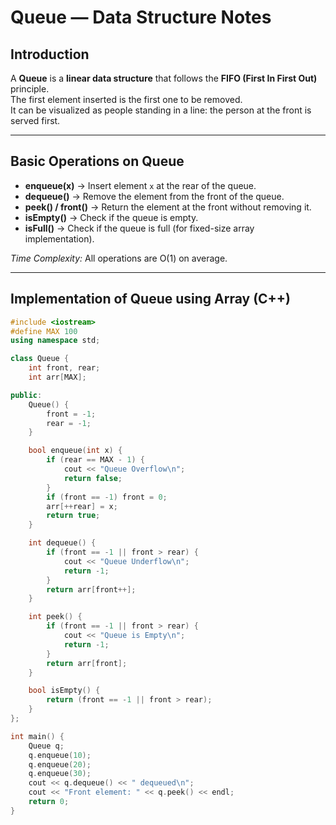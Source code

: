 # Queue — Data Structure Notes

## Introduction
A **Queue** is a **linear data structure** that follows the **FIFO (First In First Out)** principle.  
The first element inserted is the first one to be removed.  
It can be visualized as people standing in a line: the person at the front is served first.

---

## Basic Operations on Queue
* **enqueue(x)** → Insert element `x` at the rear of the queue.  
* **dequeue()** → Remove the element from the front of the queue.  
* **peek() / front()** → Return the element at the front without removing it.  
* **isEmpty()** → Check if the queue is empty.  
* **isFull()** → Check if the queue is full (for fixed-size array implementation).  

*Time Complexity:* All operations are O(1) on average.

---

## Implementation of Queue using Array (C++)

```cpp
#include <iostream>
#define MAX 100
using namespace std;

class Queue {
    int front, rear;
    int arr[MAX];

public:
    Queue() {
        front = -1;
        rear = -1;
    }

    bool enqueue(int x) {
        if (rear == MAX - 1) {
            cout << "Queue Overflow\n";
            return false;
        }
        if (front == -1) front = 0;
        arr[++rear] = x;
        return true;
    }

    int dequeue() {
        if (front == -1 || front > rear) {
            cout << "Queue Underflow\n";
            return -1;
        }
        return arr[front++];
    }

    int peek() {
        if (front == -1 || front > rear) {
            cout << "Queue is Empty\n";
            return -1;
        }
        return arr[front];
    }

    bool isEmpty() {
        return (front == -1 || front > rear);
    }
};

int main() {
    Queue q;
    q.enqueue(10);
    q.enqueue(20);
    q.enqueue(30);
    cout << q.dequeue() << " dequeued\n";
    cout << "Front element: " << q.peek() << endl;
    return 0;
}
